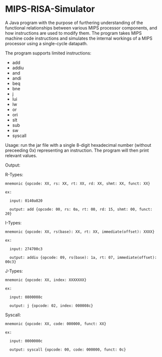 # MIPS-RISA-Simulator

A Java program with the purpose of furthering understanding of the functional relationships between various MIPS processor components, and how instructions are used to modify them. The program takes MIPS machine code instructions and simulates the internal workings of a MIPS processor using a single-cycle datapath.

The program supports limited instructions:

-    add
-    addiu
-    and
-    andi
-    beq
-    bne
-    j
-    lui
-    lw
-    or
-    ori
-    slt
-    sub
-    sw
-    syscall

Usage: run the jar file with a single 8-digit hexadecimal number (without preceeding 0x) representing an instruction. The program will then print relevant values.

Output:

  R-Types:
  
    mnemonic {opcode: XX, rs: XX, rt: XX, rd: XX, shmt: XX, funct: XX}
    
    ex:
    
      input: 0140a820 
      
      output: add {opcode: 00, rs: 0a, rt: 00, rd: 15, shmt: 00, funct: 20}
      

  I-Types:
  
    mnemonic {opcode: XX, rs(base): XX, rt: XX, immediate(offset): XXXX}
    
    ex:
    
      input: 274700c3 
      
      output: addiu {opcode: 09, rs(base): 1a, rt: 07, immediate(offset): 00c3}
      

  J-Types:
  
    mnemonic {opcode: XX, index: XXXXXXX}
    
    ex:
    
      input: 0800008c 
      
      output: j {opcode: 02, index: 000008c}
      

  Syscall:
  
    mnemonic {opcode: XX, code: 000000, funct: XX}
    
    ex:
    
      input: 0000000c 
      
      output: syscall {opcode: 00, code: 000000, funct: 0c}
      
